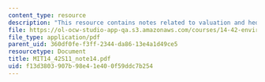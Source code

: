 ```yaml
---
content_type: resource
description: "This resource contains notes related to valuation and hedonics.\r\n"
file: https://ol-ocw-studio-app-qa.s3.amazonaws.com/courses/14-42-environmental-policy-and-economics-spring-2011/f13d3803907b98e41e400f59ddc7b254_MIT14_42S11_note14.pdf
file_type: application/pdf
parent_uid: 360df0fe-f3ff-2344-da86-13e4a1d49ce5
resourcetype: Document
title: MIT14_42S11_note14.pdf
uid: f13d3803-907b-98e4-1e40-0f59ddc7b254
---
```

